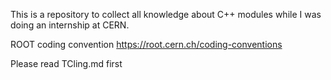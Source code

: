 This is a repository to collect all knowledge about C++ modules while I was doing an internship at CERN.

ROOT coding convention
https://root.cern.ch/coding-conventions

Please read TCling.md first


